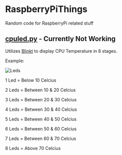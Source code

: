 # RaspberryPiThings
Random code for RaspberryPi related stuff


## [cpuled.py](https://github.com/MrHDR/RaspberryPi/blob/master/cpuled.py) - Currently Not Working
Utilizes [Blinkt](https://thepihut.com/products/blinkt) to display CPU Temperature in 8 stages.

Example:

![Leds](http://i.imgur.com/63E4f37.png)


1 Led = Below 10 Celcius

2 Leds = Between 10 & 20 Celcius

3 Leds = Between 20 & 30 Celcius

4 Leds = Between 30 & 40 Celcius

5 Leds = Between 40 & 50 Celcius

6 Leds = Between 50 & 60 Celcius

7 Leds = Between 60 & 70 Celcius

8 Leds = Above 70 Celcius
